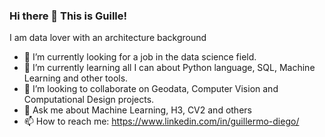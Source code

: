 ### Hi there 👋 This is Guille!

I am data lover with an architecture background

- 🔭 I’m currently looking for a job in the data science field.
- 🌱 I’m currently learning all I can about Python language, SQL, Machine Learning and other tools.
- 👯 I’m looking to collaborate on Geodata, Computer Vision and Computational Design projects.
- 💬 Ask me about Machine Learning, H3, CV2 and others
- 📫 How to reach me: https://www.linkedin.com/in/guillermo-diego/
